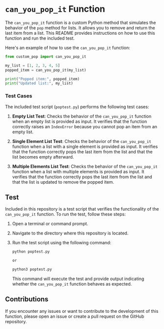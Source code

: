 # `can_you_pop_it` Function

The `can_you_pop_it` function is a custom Python method that simulates the behavior of the `pop` method for lists. It allows you to remove and return the last item from a list. This README provides instructions on how to use this function and run the included test.


Here's an example of how to use the `can_you_pop_it` function:

```python
from custom_pop import can_you_pop_it

my_list = [1, 2, 3, 4, 5]
popped_item = can_you_pop_it(my_list)

print("Popped item:", popped_item)
print("Updated list:", my_list)
```
### Test Cases

The included test script (`poptest.py`) performs the following test cases:

1. **Empty List Test**: Checks the behavior of the `can_you_pop_it` function when an empty list is provided as input. It verifies that the function correctly raises an `IndexError` because you cannot pop an item from an empty list.

2. **Single Element List Test**: Checks the behavior of the `can_you_pop_it` function when a list with a single element is provided as input. It verifies that the function correctly pops the last item from the list and that the list becomes empty afterward.

3. **Multiple Elements List Test**: Checks the behavior of the `can_you_pop_it` function when a list with multiple elements is provided as input. It verifies that the function correctly pops the last item from the list and that the list is updated to remove the popped item.

## Test

Included in this repository is a test script that verifies the functionality of the `can_you_pop_it` function. To run the test, follow these steps:

1. Open a terminal or command prompt.

2. Navigate to the directory where this repository is located.

3. Run the test script using the following command:

   ```bash
   python poptest.py

   or

   python3 poptest.py
   ```

   This command will execute the test and provide output indicating whether the `can_you_pop_it` function behaves as expected.

## Contributions

If you encounter any issues or want to contribute to the development of this function, please open an issue or create a pull request on the GitHub repository.
